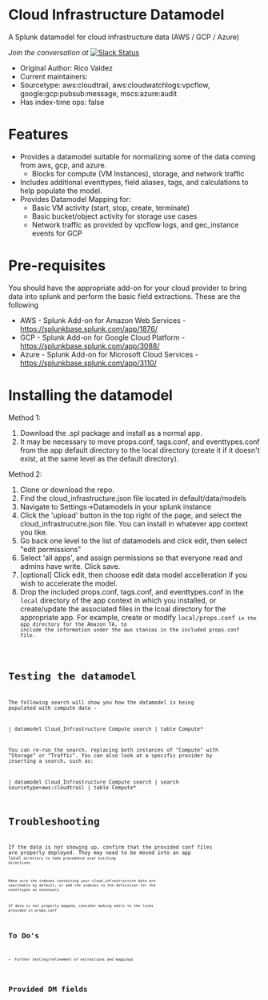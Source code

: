 Cloud Infrastructure Datamodel
==========

A Splunk datamodel for cloud infrastructure data (AWS / GCP / Azure)

*Join the conversation at* [![Slack Status](https://img.shields.io/badge/slack-@splunk/security-yellow.svg?logo=slack)](https://splunk-usergroups.slack.com/signup)

- Original Author: Rico Valdez
- Current maintainers:
- Sourcetype: aws:cloudtrail, aws:cloudwatchlogs:vpcflow, google:gcp:pubsub:message, mscs:azure:audit
- Has index-time ops: false



# Features
* Provides a datamodel suitable for normalizing some of the data coming from aws, gcp, and azure. 
	* Blocks for compute (VM Instances), storage, and network traffic
* Includes additional eventtypes, field aliases, tags, and calculations to help populate the model.
* Provides Datamodel Mapping for:
	* Basic VM activity (start, stop, create, terminate)
	* Basic bucket/object activity for storage use cases
	* Network traffic as provided by vpcflow logs, and gec_instance events for GCP


# Pre-requisites

You should have the appropriate add-on for your cloud provider to bring data into splunk and perform the basic field extractions. These are the following

* AWS - Splunk Add-on for Amazon Web Services - https://splunkbase.splunk.com/app/1876/
* GCP - Splunk Add-on for Google Cloud Platform - https://splunkbase.splunk.com/app/3088/
* Azure - Splunk Add-on for Microsoft Cloud Services - https://splunkbase.splunk.com/app/3110/


# Installing the datamodel 

Method 1:

1. Download the .spl package and install as a normal app.
2. It may be necessary to move props.conf, tags.conf, and eventtypes.conf from the app default directory to the local directory (create it if it doesn't exist, at the same level as the default directory).


Method 2:

1. Clone or download the repo. 
2. Find the cloud_infrastructure.json file located in default/data/models
3. Navigate to Settings->Datamodels in your splunk instance
4. Click the 'upload' button in the top right of the page, and select the cloud_infrastrucutre.json file. You can install in whatever app context you like. 
5. Go back one level to the list of datamodels and click edit, then select "edit permissions"
6. Select 'all apps', and assign permissions so that everyone read and admins have write. Click save.
7. [optional] Click edit, then choose edit data model accelleration if you wish to accelerate the model. 
8. Drop the included props.conf, tags.conf, and eventtypes.conf in the <code>local</code> directory of the app context in which you installed, or create/update the associated files in the lcoal directory for the appropriate app. For example, create or modify <code>local/props.conf<code> in the app directory for the Amazon TA, to include the information under the aws stanzas in the included props.conf file.


# Testing the datamodel

The following search will show you how the datamodel is being populated with compute data -

| datamodel Cloud_Infrastructure Compute search | table Compute*

You can re-run the search, replacing both instances of "Compute" with "Storage" or "Traffic". You can also look at a specific provider by inserting a search, such as:

| datamodel Cloud_Infrastructure Compute search | search sourcetype=aws:cloudtrail | table Compute*


# Troubleshooting
If the data is not showing up, confirm that the provided conf files are properly deployed. They may need to be moved into an app <code>local<code> directory to take precedence over existing directives

Make sure the indexes containing your cloud_infrastructure data are searchable by default, or add the indexes to the definition for the eventtypes as necessary

If data is not properly mapped, consider making edits to the lines provided in props.conf

# To Do's
* Further testing/refinement of extractions and mappings


# Provided DM fields

<table here>
